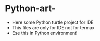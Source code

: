 # Python-art-
- Here some Python turtle project for IDE
- This files are only for IDE not for termax
- Ese this in Python environment!
